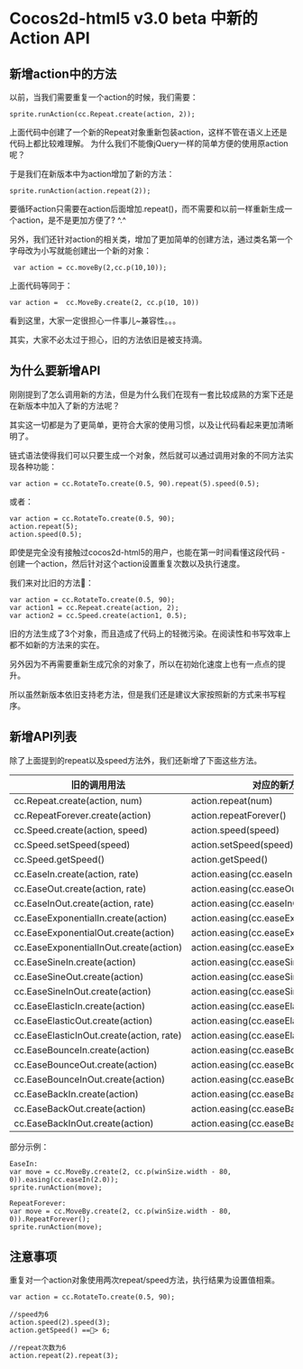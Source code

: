 # Cocos2d-html5 v3.0 beta 中新的Action API #

## 新增action中的方法 ##

以前，当我们需要重复一个action的时候，我们需要：

```
sprite.runAction(cc.Repeat.create(action, 2));
```

上面代码中创建了一个新的Repeat对象重新包装action，这样不管在语义上还是代码上都比较难理解。
为什么我们不能像jQuery一样的简单方便的使用原action呢？

于是我们在新版本中为action增加了新的方法：

```
sprite.runAction(action.repeat(2));
```

要循环action只需要在action后面增加.repeat()，而不需要和以前一样重新生成一个action，是不是更加方便了? ^.^

另外，我们还针对action的相关类，增加了更加简单的创建方法，通过类名第一个字母改为小写就能创建出一个新的对象：

```
 var action = cc.moveBy(2,cc.p(10,10));
```

上面代码等同于：

```
var action =  cc.MoveBy.create(2, cc.p(10, 10))
```

看到这里，大家一定很担心一件事儿~兼容性。。。

其实，大家不必太过于担心，旧的方法依旧是被支持滴。

## 为什么要新增API ##

刚刚提到了怎么调用新的方法，但是为什么我们在现有一套比较成熟的方案下还是在新版本中加入了新的方法呢？

其实这一切都是为了更简单，更符合大家的使用习惯，以及让代码看起来更加清晰明了。

链式语法使得我们可以只要生成一个对象，然后就可以通过调用对象的不同方法实现各种功能：

```
var action = cc.RotateTo.create(0.5, 90).repeat(5).speed(0.5);
```
或者：

```
var action = cc.RotateTo.create(0.5, 90);
action.repeat(5);
action.speed(0.5);
```
即使是完全没有接触过cocos2d-html5的用户，也能在第一时间看懂这段代码 - 创建一个action，然后针对这个action设置重复次数以及执行速度。

我们来对比旧的方法：

```
var action = cc.RotateTo.create(0.5, 90);
var action1 = cc.Repeat.create(action, 2);
var action2 = cc.Speed.create(action1, 0.5);
```
旧的方法生成了3个对象，而且造成了代码上的轻微污染。在阅读性和书写效率上都不如新的方法来的实在。

另外因为不再需要重新生成冗余的对象了，所以在初始化速度上也有一点点的提升。

所以虽然新版本依旧支持老方法，但是我们还是建议大家按照新的方式来书写程序。


## 新增API列表 ##

除了上面提到的repeat以及speed方法外，我们还新增了下面这些方法。

旧的调用用法       				     | 对应的新方法
------------ 					     | ------------
cc.Repeat.create(action, num)       | action.repeat(num)
cc.RepeatForever.create(action)     | action.repeatForever()
cc.Speed.create(action, speed)      | action.speed(speed)
cc.Speed.setSpeed(speed)  	         | action.setSpeed(speed)
cc.Speed.getSpeed()  			     | action.getSpeed()
cc.EaseIn.create(action, rate)      | action.easing(cc.easeIn(rate))
cc.EaseOut.create(action, rate)     | action.easing(cc.easeOut(rate))
cc.EaseInOut.create(action, rate)   | action.easing(cc.easeInOut(rate))
cc.EaseExponentialIn.create(action) | action.easing(cc.easeExponentialIn())
cc.EaseExponentialOut.create(action)| action.easing(cc.easeExponentialOut())
cc.EaseExponentialInOut.create(action)| action.easing(cc.easeExponentialInOut())
cc.EaseSineIn.create(action)		 | action.easing(cc.easeSineIn())
cc.EaseSineOut.create(action)		 | action.easing(cc.easeSineOut())
cc.EaseSineInOut.create(action)		 | action.easing(cc.easeSineInOut())
cc.EaseElasticIn.create(action)		 | action.easing(cc.easeElasticIn())
cc.EaseElasticOut.create(action)	 | action.easing(cc.easeElasticOut())
cc.EaseElasticInOut.create(action, rate)| action.easing(cc.easeElasticInOut(rate))
cc.EaseBounceIn.create(action)		 | action.easing(cc.easeBounceIn())
cc.EaseBounceOut.create(action)		 | action.easing(cc.easeBounceOut())
cc.EaseBounceInOut.create(action)	 | action.easing(cc.easeBounceInOut())
cc.EaseBackIn.create(action)		 | action.easing(cc.easeBackIn())
cc.EaseBackOut.create(action)		 | action.easing(cc.easeBackOut())
cc.EaseBackInOut.create(action)		 | action.easing(cc.easeBackInOut())

部分示例：

```
EaseIn:
var move = cc.MoveBy.create(2, cc.p(winSize.width - 80, 0)).easing(cc.easeIn(2.0));
sprite.runAction(move);

RepeatForever:
var move = cc.MoveBy.create(2, cc.p(winSize.width - 80, 0)).RepeatForever();
sprite.runAction(move);
```

## 注意事项 ##

重复对一个action对象使用两次repeat/speed方法，执行结果为设置值相乘。

```
var action = cc.RotateTo.create(0.5, 90);

//speed为6
action.speed(2).speed(3);
action.getSpeed() ==> 6;

//repeat次数为6
action.repeat(2).repeat(3);
```